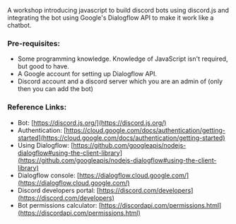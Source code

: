 A workshop introducing javascript to build discord bots using discord.js and integrating the bot using Google's Dialogflow API to make it work like a chatbot.

### Pre-requisites:
- Some programming knowledge. Knowledge of JavaScript isn't required, but good to have.
- A Google account for setting up Dialogflow API.
- Discord account and a discord server which you are an admin of (only then you can add the bot)

### Reference Links:
- Bot: [https://discord.js.org/](https://discord.js.org/)
- Authentication: [https://cloud.google.com/docs/authentication/getting-started](https://cloud.google.com/docs/authentication/getting-started)
- Using Dialogflow: [https://github.com/googleapis/nodejs-dialogflow#using-the-client-library](https://github.com/googleapis/nodejs-dialogflow#using-the-client-library)
- Dialogflow console: [https://dialogflow.cloud.google.com/](https://dialogflow.cloud.google.com/)
- Discord developers portal: [https://discord.com/developers](https://discord.com/developers)
- Bot permissions calculator: [https://discordapi.com/permissions.html](https://discordapi.com/permissions.html)
